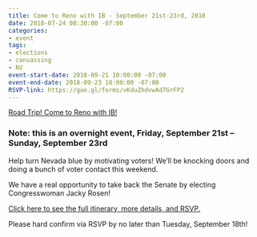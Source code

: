 ```yaml
---
title: Come to Reno with IB - September 21st-23rd, 2018
date: 2018-07-24 08:30:00 -07:00
categories:
- event
tags:
- elections
- canvassing
- NV
event-start-date: 2018-09-21 10:00:00 -07:00
event-end-date: 2018-09-23 18:00:00 -07:00
RSVP-link: https://goo.gl/forms/vKduZhdvwAd7GrFP2
---
```


[Road Trip! Come to Reno with IB!](https://goo.gl/forms/vKduZhdvwAd7GrFP2)

### Note: this is an overnight event, Friday, September 21st – Sunday, September 23rd

Help turn Nevada blue by motivating voters! We’ll be knocking doors and doing a bunch of voter contact this weekend. 

We have a real opportunity to take back the Senate by electing Congresswoman Jacky Rosen! 

[Click here to see the full itinerary, more details, and RSVP.](https://goo.gl/forms/vKduZhdvwAd7GrFP2)

Please hard confirm via RSVP by no later than Tuesday, September 18th!